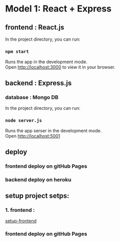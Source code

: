 # Model 1: React + Express

## frontend : React.js

In the project directory, you can run:

### `npm start`

Runs the app in the development mode.\
Open [http://localhost:3000](http://localhost:3000) to view it in your browser.

## backend : Express.js

### database : Mongo DB

In the project directory, you can run:

### `node server.js`

Runs the app serser in the development mode.\
Open [http://localhost:5001](http://localhost:5001) 

## deploy
### frontend deploy on gitHub Pages
### backend deploy on heroku

## setup project setps:
### 1. frontend : 
[setup-frontend](./)
### frontend deploy on gitHub Pages
